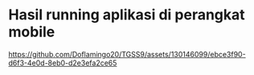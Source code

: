 # Hasil running aplikasi di perangkat mobile 




https://github.com/Doflamingo20/TGSS9/assets/130146099/ebce3f90-d6f3-4e0d-8eb0-d2e3efa2ce65

